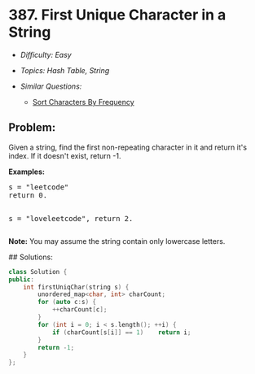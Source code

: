 # 387. First Unique Character in a String

* *Difficulty: Easy*

* *Topics: Hash Table, String*

* *Similar Questions:*

  * [Sort Characters By Frequency](./tests/first-unique-character-in-a-string.md)

## Problem:

<p>
Given a string, find the first non-repeating character in it and return it's index. If it doesn't exist, return -1.
</p>
<p><b>Examples:</b>
<pre>
s = "leetcode"
return 0.

s = "loveleetcode",
return 2.
</pre>
</p>

<p>
<b>Note:</b> You may assume the string contain only lowercase letters.
</p>
## Solutions:

```c++
class Solution {
public:
    int firstUniqChar(string s) {
        unordered_map<char, int> charCount;
        for (auto c:s) {
            ++charCount[c]; 
        }
        for (int i = 0; i < s.length(); ++i) {
            if (charCount[s[i]] == 1)    return i;
        }
        return -1;
    }
};
```
